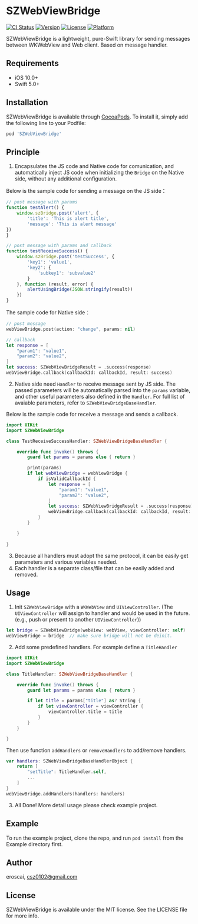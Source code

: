 # SZWebViewBridge

[![CI Status](https://img.shields.io/travis/eroscai/SZWebViewBridge.svg?style=flat)](https://travis-ci.org/eroscai/SZWebViewBridge)
[![Version](https://img.shields.io/cocoapods/v/SZWebViewBridge.svg?style=flat)](https://cocoapods.org/pods/SZWebViewBridge)
[![License](https://img.shields.io/cocoapods/l/SZWebViewBridge.svg?style=flat)](https://cocoapods.org/pods/SZWebViewBridge)
[![Platform](https://img.shields.io/cocoapods/p/SZWebViewBridge.svg?style=flat)](https://cocoapods.org/pods/SZWebViewBridge)

SZWebViewBridge is a lightweight, pure-Swift library for sending messages between WKWebView and Web client. Based on message handler.

## Requirements

- iOS 10.0+
- Swift 5.0+

## Installation

SZWebViewBridge is available through [CocoaPods](https://cocoapods.org). To install
it, simply add the following line to your Podfile:

```ruby
pod 'SZWebViewBridge'
```

## Principle

1. Encapsulates the JS code and Native code for comunication, and automatically inject JS code when initializing the `Bridge` on the Native side, without any additional configuration.

Below is the sample code for sending a message on the JS side：

```js
// post message with params
function testAlert() {
    window.szBridge.post('alert', {
        'title': 'This is alert title',
        'message': 'This is alert message'
})
}

// post message with params and callback
function testReceiveSuccess() {
    window.szBridge.post('testSuccess', {
        'key1': 'value1',
        'key2': {
            'subkey1': 'subvalue2'
        }
    }, function (result, error) {
        alertUsingBridge(JSON.stringify(result))
    })
}
```
The sample code for Native side：

```swift
// post message
webViewBridge.post(action: "change", params: nil)

// callback
let response = [
    "param1": "value1",
    "param2": "value2",
]
let success: SZWebViewBridgeResult = .success(response)
webViewBridge.callback(callbackId: callbackId, result: success)
```

2. Native side need `Handler` to receive message sent by JS side. The passed parameters will be automatically parsed into the `params` variable, and other useful parameters also defined in the `Handler`. For full list of avaiable parameters, refer to `SZWebViewBridgeBaseHandler`.

Below is the sample code for receive a message and sends a callback.

```swift
import UIKit
import SZWebViewBridge

class TestReceiveSuccessHandler: SZWebViewBridgeBaseHandler {

    override func invoke() throws {
        guard let params = params else { return }

        print(params)
        if let webViewBridge = webViewBridge {
            if isValidCallbackId {
                let response = [
                    "param1": "value1",
                    "param2": "value2",
                ]
                let success: SZWebViewBridgeResult = .success(response)
                webViewBridge.callback(callbackId: callbackId, result: success)
            }
        }

    }
    
}
```

3. Because all handlers must adopt the same protocol, it can be easily get parameters and various variables needed.
4. Each handler is a separate class/file that can be easily added and removed.

## Usage

1. Init `SZWebViewBridge` with a `WKWebView` and `UIViewController`. (The `UIViewController` will assign to handler and would be used in the future.(e.g., push or present to another `UIViewController`))

```swift
let bridge = SZWebViewBridge(webView: webView, viewController: self)
webViewBridge = bridge  // make sure bridge will not be deinit.
```
2. Add some predefined handlers. For example define a `TitleHandler`

```swift
import UIKit
import SZWebViewBridge

class TitleHandler: SZWebViewBridgeBaseHandler {

    override func invoke() throws {
        guard let params = params else { return }

        if let title = params["title"] as? String {
            if let viewController = viewController {
                viewController.title = title
            }
        }
    }

}
```

Then use function `addHandlers` or `removeHandlers` to add/remove handlers.

```swift
var handlers: SZWebViewBridgeBaseHandlerObject {
    return [
        "setTitle": TitleHandler.self,
        ...
    ]
}
webViewBridge.addHandlers(handlers: handlers)
```

3. All Done!  More detail usage please check example project.


## Example

To run the example project, clone the repo, and run `pod install` from the Example directory first.

## Author

eroscai, csz0102@gmail.com

## License

SZWebViewBridge is available under the MIT license. See the LICENSE file for more info.
